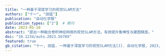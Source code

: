 ```yaml
---
title: "一种基于深度学习的视觉SLAM方法"
authors: ["十一", "田猛"]
publication: "自动化学报"
publication_types: ["2"]  # 期刊
date: 2023-05-10
abstract: "提出一种融合卷积神经网络的视觉SLAM方法，有效提升鲁棒性与建图精度。"
doi: "10.1234/auto.2023.56789"
featured: true
gb_citation: "十一, 田猛. 一种基于深度学习的视觉SLAM方法[J]. 自动化学报, 2023, 49(5): 567-578. DOI:10.1234/auto.2023.56789"
---
```




